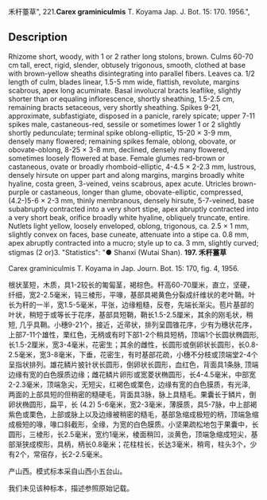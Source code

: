禾秆薹草",
221.**Carex graminiculmis** T. Koyama Jap. J. Bot. 15: 170. 1956.",

## Description
Rhizome short, woody, with 1 or 2 rather long stolons, brown. Culms 60-70 cm tall, erect, rigid, slender, obtusely trigonous, smooth, clothed at base with brown-yellow sheaths disintegrating into parallel fibers. Leaves ca. 1/2 length of culm, blades linear, 1.5-5 mm wide, flattish, revolute, margins scabrous, apex long acuminate. Basal involucral bracts leaflike, slightly shorter than or equaling inflorescence, shortly sheathing, 1.5-2.5 cm, remaining bracts setaceous, very shortly sheathing. Spikes 9-21, approximate, subfastigiate, disposed in a panicle, rarely spicate; upper 7-11 spikes male, castaneous-red, sessile or sometimes lower 1 or 2 slightly shortly pedunculate; terminal spike oblong-elliptic, 15-20 × 3-9 mm, densely many flowered; remaining spikes female, oblong, obovate, or obovate-oblong, 8-25 × 3-8 mm, declined, densely many flowered, sometimes loosely flowered at base. Female glumes red-brown or castaneous, ovate or broadly rhomboid-elliptic, 4-4.5 × 2-2.3 mm, lustrous, densely hirsute on upper part and along margins, margins broadly white hyaline, costa green, 3-veined, veins scabrous, apex acute. Utricles brown-purple or castaneous, longer than glume, obovate-elliptic, compressed, (4.2-)5-6 × 2-3 mm, thinly membranous, densely hirsute, 5-7-veined, base subabruptly contracted into a very short stipe, apex abruptly contracted into a very short beak, orifice broadly white hyaline, obliquely truncate, entire. Nutlets light yellow, loosely enveloped, oblong, trigonous, ca. 2.5 × 1 mm, slightly convex on faces, base cuneate, attenuate into a stipe ca. 0.8 mm, apex abruptly contracted into a mucro; style up to ca. 3 mm, slightly curved; stigmas (2 or)3.
  "Statistics": "● Shanxi (Wutai Shan).
**197. 禾秆薹草**

Carex graminiculmis T. Koyama in Jap. Journ. Bot. 15: 170, fig. 4, 1956.

根状茎短，木质，具1-2较长的匍匐茎，褐棕色。秆高60-70厘米，直立，坚硬，纤细，宽2-2.5毫米，钝三棱形，平喙，基部具褐黄色分裂成纤维状的老叶鞘。叶长为秆的一半，宽1.5-5毫米，平张，边缘粗糙，反卷，先端长渐尖。苞片基部的叶状，稍短于或等长于花序，基部具短鞘，鞘长1.5-2.5厘米，其余的刚毛状，稍短, 几乎具鞘。小穗9-21个，接近，近帚状，排列呈圆锥花序，少有为穗状花序，上部7-11个雄性，栗红色，无柄或有时下部1-2个稍具短柄，顶端1个长圆状椭圆形, 长1.5-2厘米，宽3-4毫米，花密生；其余的雌性，长圆形或倒卵状长圆形，长0.8-2.5毫米，宽3-8毫米，下垂，花密生，有时基部花疏，小穗不分枝或顶端堂2-4个呈指状排列。雄花鳞片披针状长圆形，倒卵状长圆形，血红色，背面具1条脉, 顶端边缘有宽的白色膜质边缘；雌花鳞片卵形或宽菱状椭圆形，长4-4.5毫米，中部宽2-2.3毫米，顶端急尖，无短尖，红褐色或栗色，边缘有宽的白色膜质，有光泽, 两面的上部具短的但稍密的糙硬毛，背面具3脉，脉上具糙毛。果囊长于鳞片，倒卵状椭圆形，扁平，长 (4.2) 5-6毫米，宽2-3毫米，薄膜质，具5-7脉，中上部褐紫色或栗色，上部或脉上以及边缘被稍密的糙毛，基部急缩成极短的柄，顶端急缩成极短的喙，喙口斜截形，全缘，为宽的白色膜质。小坚果疏松地包于果囊中，长圆形，三棱形，长2.5毫米，宽约1毫米，棱面稍凹，淡黄色，顶端急缩成短尖，基部渐狭成楔形，具柄，柄长0.8毫米；花柱柱长，长达3毫米，稍弯，柱头3个，少有2个，常宿存，长2-2.5毫米。

产山西。模式标本采自山西小五台山。

我们未见该种标本，描述参照原始记载。
